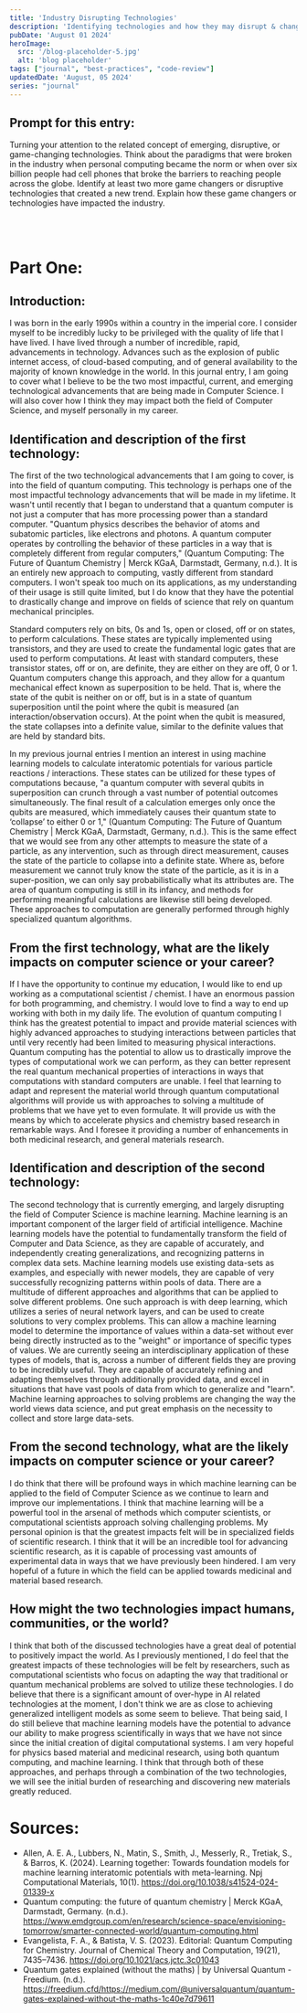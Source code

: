```yaml
---
title: 'Industry Disrupting Technologies'
description: 'Identifying technologies and how they may disrupt & change Computer Science.'
pubDate: 'August 01 2024'
heroImage: 
  src: '/blog-placeholder-5.jpg'
  alt: 'blog placeholder'
tags: ["journal", "best-practices", "code-review"]
updatedDate: 'August, 05 2024'
series: "journal"
---
```


<h2>Prompt for this entry: </h2>
<p>
Turning your attention to the related concept of emerging, disruptive, or game-changing technologies. Think about the paradigms that were broken in the industry when personal computing became the norm or when over six billion people had cell phones that broke the barriers to reaching people across the globe. Identify at least two more game changers or disruptive technologies that created a new trend. Explain how these game changers or technologies have impacted the industry.
</p>
<br></br>

# Part One:

## Introduction:
  I was born in the early 1990s within a country in the imperial core. I consider myself to be incredibly lucky to be privileged with the quality of life that I have lived. I have lived through a number of incredible, rapid, advancements in technology. Advances such as the explosion of public internet access, of cloud-based computing, and of general availability to the majority of known knowledge in the world. In this journal entry, I am going to cover what I believe to be the two most impactful, current, and emerging technological advancements that are being made in Computer Science. I will also cover how I think they may impact both the field of Computer Science, and myself personally in my career.

## Identification and description of the first technology:
  The first of the two technological advancements that I am going to cover, is into the field of quantum computing. This technology is perhaps one of the most impactful technology advancements that will be made in my lifetime. It wasn't until recently that I began to understand that a quantum computer is not just a computer that has more processing power than a standard computer. "Quantum physics describes the behavior of atoms and subatomic particles, like electrons and photons. A quantum computer operates by controlling the behavior of these particles in a way that is completely different from regular computers," (Quantum Computing: The Future of Quantum Chemistry | Merck KGaA, Darmstadt, Germany, n.d.). It is an entirely new approach to computing, vastly different from standard computers. I won't speak too much on its applications, as my understanding of their usage is still quite limited, but I do know that they have the potential to drastically change and improve on fields of science that rely on quantum mechanical principles. 

  Standard computers rely on bits, 0s and 1s, open or closed, off or on states, to perform calculations. These states are typically implemented using transistors, and they are used to create the fundamental logic gates that are used to perform computations. At least with standard computers, these transistor states, off or on, are definite, they are either on they are off, 0 or 1. Quantum computers change this approach, and they allow for a quantum mechanical effect known as superposition to be held. That is, where the state of the qubit is neither on or off, but is in a state of quantum superposition until the point where the qubit is measured (an interaction/observation occurs). At the point when the qubit is measured, the state collapses into a definite value, similar to the definite values that are held by standard bits. 

  In my previous journal entries I mention an interest in using machine learning models to calculate interatomic potentials for various particle reactions / interactions. These states can be utilized for these types of computations because, "a quantum computer with several qubits in superposition can crunch through a vast number of potential outcomes simultaneously. The final result of a calculation emerges only once the qubits are measured, which immediately causes their quantum state to ‘collapse’ to either 0 or 1," (Quantum Computing: The Future of Quantum Chemistry | Merck KGaA, Darmstadt, Germany, n.d.).
  This is the same effect that we would see from any other attempts to measure the state of a particle, as any intervention, such as through direct measurement, causes the state of the particle to collapse into a definite state. Where as, before measurement we cannot truly know the state of the particle, as it is in a super-position, we can only say probabilistically what its attributes are. The area of quantum computing is still in its infancy, and methods for performing meaningful calculations are likewise still being developed. These approaches to computation are generally performed through highly specialized quantum algorithms. 

## From the first technology, what are the likely impacts on computer science or your career?
  If I have the opportunity to continue my education, I would like to end up working as a computational scientist / chemist. I have an enormous passion for both programming, and chemistry. I would love to find a way to end up working with both in my daily life. The evolution of quantum computing I think has the greatest potential to impact and provide material sciences with highly advanced approaches to studying interactions between particles that until very recently had been limited to measuring physical interactions. Quantum computing has the potential to allow us to drastically improve the types of computational work we can perform, as they can better represent the real quantum mechanical properties of interactions in ways that computations with standard computers are unable. 
  I feel that learning to adapt and represent the material world through quantum computational algorithms will provide us with approaches to solving a multitude of problems that we have yet to even formulate. It will provide us with the means by which to accelerate physics and chemistry based research in remarkable ways. And I foresee it providing a number of enhancements in both medicinal research, and general materials research.

## Identification and description of the second technology:
  The second technology that is currently emerging, and largely disrupting the field of Computer Science is machine learning. Machine learning is an important component of the larger field of artificial intelligence. Machine learning models have the potential to fundamentally transform the field of Computer and Data Science, as they are capable of accurately, and independently creating generalizations, and recognizing patterns in complex data sets. Machine learning models use existing data-sets as examples, and especially with newer models, they are capable of very successfully recognizing patterns within pools of data.  There are a multitude of different approaches and algorithms that can be applied to solve different problems. One such approach is with deep learning, which utilizes a series of neural network layers, and can be used to create solutions to very complex problems. This can allow a machine learning model to determine the importance of values within a data-set without ever being directly instructed as to the "weight" or importance of specific types of values. We are currently seeing an interdisciplinary application of these types of models, that is, across a number of different fields they are proving to be incredibly useful. They are capable of accurately refining and adapting themselves through additionally provided data, and excel in situations that have vast pools of data from which to generalize and "learn". Machine learning approaches to solving problems are changing the way the world views data science, and put great emphasis on the necessity to collect and store large data-sets. 

## From the second technology, what are the likely impacts on computer science or your career?
  I do think that there will be profound ways in which machine learning can be applied to the field of Computer Science as we continue to learn and improve our implementations. I think that machine learning will be a powerful tool in the arsenal of methods which computer scientists, or computational scientists approach solving challenging problems. My personal opinion is that the greatest impacts felt will be in specialized fields of scientific research. I think that it will be an incredible tool for advancing scientific research, as it is capable of processing vast amounts of experimental data in ways that we have previously been hindered. I am very hopeful of a future in which the field can be applied towards medicinal and material based research. 

## How might the two technologies impact humans, communities, or the world?
  I think that both of the discussed technologies have a great deal of potential to positively impact the world. As I previously mentioned, I do feel that the greatest impacts of these technologies will be felt by researchers, such as computational scientists who focus on adapting the way that traditional or quantum mechanical problems are solved to utilize these technologies. I do believe that there is a significant amount of over-hype in AI related technologies at the moment, I don't think we are as close to achieving generalized intelligent models as some seem to believe. That being said, I do still believe that machine learning models have the potential to advance our ability to make progress scientifically in ways that we have not since since the initial creation of digital computational systems. I am very hopeful for physics based material and medicinal research, using both quantum computing, and machine learning. I think that through both of these approaches, and perhaps through a combination of the two technologies, we will see the initial burden of researching and discovering new materials greatly reduced. 



# Sources: 
- Allen, A. E. A., Lubbers, N., Matin, S., Smith, J., Messerly, R., Tretiak, S., & Barros, K. (2024). Learning together: Towards foundation models for machine learning interatomic potentials with meta-learning. Npj Computational Materials, 10(1). https://doi.org/10.1038/s41524-024-01339-x
- Quantum computing: the future of quantum chemistry | Merck KGaA, Darmstadt, Germany. (n.d.). https://www.emdgroup.com/en/research/science-space/envisioning-tomorrow/smarter-connected-world/quantum-computing.html
- Evangelista, F. A., & Batista, V. S. (2023). Editorial: Quantum Computing for Chemistry. Journal of Chemical Theory and Computation, 19(21), 7435–7436. https://doi.org/10.1021/acs.jctc.3c01043
- Quantum gates explained (without the maths) | by Universal Quantum - Freedium. (n.d.). https://freedium.cfd/https://medium.com/@universalquantum/quantum-gates-explained-without-the-maths-1c40e7d79611

